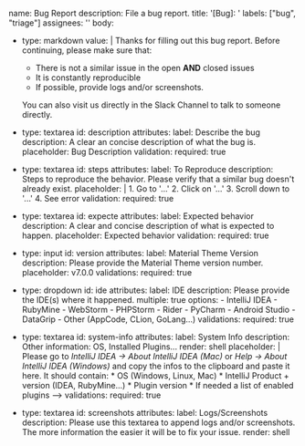 name: Bug Report
description: File a bug report.
title: '[Bug]: '
labels: ["bug", "triage"]
assignees: ''
body:
  - type: markdown
    value: |
      Thanks for filling out this bug report. Before continuing, please make sure that:
      - There is not a similar issue in the open **AND** closed issues
      - It is constantly reproducible
      - If possible, provide logs and/or screenshots.
      
      You can also visit us directly in the Slack Channel to talk to someone directly.

  - type: textarea
    id: description
    attributes:
      label: Describe the bug
      description: A clear an concise description of what the bug is.
      placeholder: Bug Description
    validation:
      required: true
      
  - type: textarea
    id: steps
    attributes:
      label: To Reproduce
      description: Steps to reproduce the behavior. Please verify that a similar bug doesn't already exist.
      placeholder: |
        1. Go to '...'
        2. Click on '...'
        3. Scroll down to '...'
        4. See error
    validation:
      required: true
      
  - type: textarea
    id: expecte
    attributes:
      label: Expected behavior
      description: A clear and concise description of what is expected to happen.
      placeholder: Expected behavior
    validation:
      required: true
      
  - type: input
    id: version
    attributes:
      label: Material Theme Version
      description: Please provide the Material Theme version number.
      placeholder: v7.0.0
    validations:
      required: true
      
  - type: dropdown
    id: ide
    attributes:
      label: IDE
      description: Please provide the IDE(s) where it happened.
      multiple: true
      options:
        - IntelliJ IDEA
        - RubyMine
        - WebStorm
        - PHPStorm
        - Rider
        - PyCharm
        - Android Studio
        - DataGrip
        - Other (AppCode, CLion, GoLang...)
    validations:
      required: true
      
  - type: textarea
    id: system-info
    attributes:
      label: System Info
      description: Other information: OS, Installed Plugins...
      render: shell
      placeholder: |
        Please go to *IntelliJ IDEA -> About IntelliJ IDEA (Mac)* or *Help -> About IntelliJ IDEA (Windows)* and copy the infos to the clipboard and paste it here.
        It should contain:
        * OS (Windows, Linux, Mac)
        * IntelliJ Product + version (IDEA, RubyMine...)
        * Plugin version
        * If needed a list of enabled plugins -->
            validations:
              required: true
              
  - type: textarea
    id: screenshots
    attributes:
      label: Logs/Screenshots
      description: Please use this textarea to append logs and/or screenshots. The more information the easier it will be to fix your issue.
      render: shell

